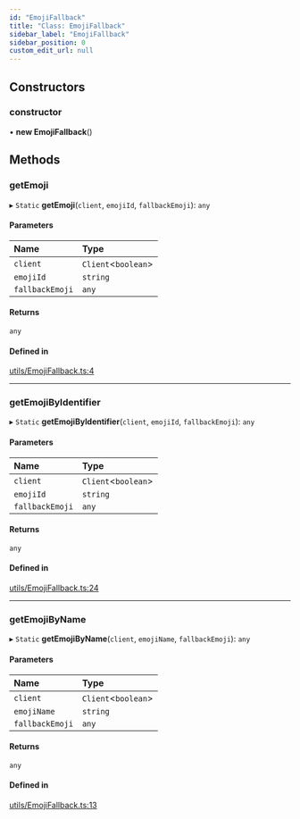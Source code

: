 ```yaml
---
id: "EmojiFallback"
title: "Class: EmojiFallback"
sidebar_label: "EmojiFallback"
sidebar_position: 0
custom_edit_url: null
---
```


## Constructors

### constructor

• **new EmojiFallback**()

## Methods

### getEmoji

▸ `Static` **getEmoji**(`client`, `emojiId`, `fallbackEmoji`): `any`

#### Parameters

| Name | Type |
| :------ | :------ |
| `client` | `Client`<`boolean`\> |
| `emojiId` | `string` |
| `fallbackEmoji` | `any` |

#### Returns

`any`

#### Defined in

[utils/EmojiFallback.ts:4](https://github.com/ZumitoTeam/zumito-framework/blob/4711543/src/utils/EmojiFallback.ts#L4)

___

### getEmojiByIdentifier

▸ `Static` **getEmojiByIdentifier**(`client`, `emojiId`, `fallbackEmoji`): `any`

#### Parameters

| Name | Type |
| :------ | :------ |
| `client` | `Client`<`boolean`\> |
| `emojiId` | `string` |
| `fallbackEmoji` | `any` |

#### Returns

`any`

#### Defined in

[utils/EmojiFallback.ts:24](https://github.com/ZumitoTeam/zumito-framework/blob/4711543/src/utils/EmojiFallback.ts#L24)

___

### getEmojiByName

▸ `Static` **getEmojiByName**(`client`, `emojiName`, `fallbackEmoji`): `any`

#### Parameters

| Name | Type |
| :------ | :------ |
| `client` | `Client`<`boolean`\> |
| `emojiName` | `string` |
| `fallbackEmoji` | `any` |

#### Returns

`any`

#### Defined in

[utils/EmojiFallback.ts:13](https://github.com/ZumitoTeam/zumito-framework/blob/4711543/src/utils/EmojiFallback.ts#L13)
